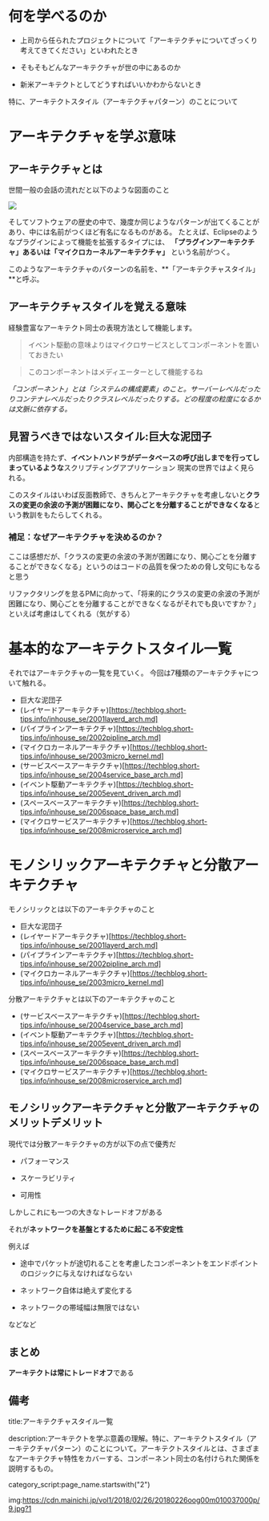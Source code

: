 

# 何を学べるのか

- 上司から任られたプロジェクトについて「アーキテクチャについてざっくり考えてきてください」といわれたとき

- そもそもどんなアーキテクチャが世の中にあるのか

- 新米アーキテクトとしてどうすればいいかわからないとき

特に、アーキテクトスタイル（アーキテクチャパターン）のことについて



# アーキテクチャを学ぶ意味

## アーキテクチャとは

世間一般の会話の流れだと以下のような図面のこと

<img src="https://image.itmedia.co.jp/edn/articles/1812/03/tt181130_MCUSTM2_001.jpg">

そしてソフトウェアの歴史の中で、幾度か同じようなパターンが出てくることがあり、中には名前がつくほど有名になるものがある。
たとえば、Eclipseのようなプラグインによって機能を拡張するタイプには、 **「プラグインアーキテクチャ」あるいは「マイクロカーネルアーキテクチャ」** という名前がつく。

このようなアーキテクチャのパターンの名前を、**「アーキテクチャスタイル」**と呼ぶ。


## アーキテクチャスタイルを覚える意味

経験豊富なアーキテクト同士の表現方法として機能します。

> イベント駆動の意味よりはマイクロサービスとしてコンポーネントを置いておきたい

> このコンポーネントはメディエーターとして機能するね

*「コンポーネント」とは「システムの構成要素」のこと。サーバーレベルだったりコンテナレベルだったりクラスレベルだったりする。どの程度の粒度になるかは文脈に依存する。*


## 見習うべきではないスタイル:巨大な泥団子

内部構造を持たず、**イベントハンドラがデータベースの呼び出しまでを行ってしまっているような**スクリプティングアプリケーション
現実の世界ではよく見られる。

このスタイルはいわば反面教師で、きちんとアーキテクチャを考慮しないと**クラスの変更の余波の予測が困難になり、関心ごとを分離することができなくなる**という教訓をもたらしてくれる。

### 補足：なぜアーキテクチャを決めるのか？

ここは感想だが、「クラスの変更の余波の予測が困難になり、関心ごとを分離することができなくなる」というのはコードの品質を保つための脅し文句にもなると思う

リファクタリングを怠るPMに向かって、「将来的にクラスの変更の余波の予測が困難になり、関心ごとを分離することができなくなるがそれでも良いですか？」といえば考慮はしてくれる（気がする）


# 基本的なアーキテクトスタイル一覧

それではアーキテクチャの一覧を見ていく。
今回は7種類のアーキテクチャについて触れる。

- 巨大な泥団子
- (レイヤードアーキテクチャ)[https://techblog.short-tips.info/inhouse_se/2001layerd_arch.md]
- (パイプラインアーキテクチャ)[https://techblog.short-tips.info/inhouse_se/2002pipline_arch.md]
- (マイクロカーネルアーキテクチャ)[https://techblog.short-tips.info/inhouse_se/2003micro_kernel.md]
- (サービスベースアーキテクチャ)[https://techblog.short-tips.info/inhouse_se/2004service_base_arch.md]
- (イベント駆動アーキテクチャ)[https://techblog.short-tips.info/inhouse_se/2005event_driven_arch.md]
- (スペースベースアーキテクチャ)[https://techblog.short-tips.info/inhouse_se/2006space_base_arch.md]
- (マイクロサービスアーキテクチャ)[https://techblog.short-tips.info/inhouse_se/2008microservice_arch.md]



# モノシリックアーキテクチャと分散アーキテクチャ

モノシリックとは以下のアーキテクチャのこと

- 巨大な泥団子
- (レイヤードアーキテクチャ)[https://techblog.short-tips.info/inhouse_se/2001layerd_arch.md]
- (パイプラインアーキテクチャ)[https://techblog.short-tips.info/inhouse_se/2002pipline_arch.md]
- (マイクロカーネルアーキテクチャ)[https://techblog.short-tips.info/inhouse_se/2003micro_kernel.md]

分散アーキテクチャとは以下のアーキテクチャのこと

- (サービスベースアーキテクチャ)[https://techblog.short-tips.info/inhouse_se/2004service_base_arch.md]
- (イベント駆動アーキテクチャ)[https://techblog.short-tips.info/inhouse_se/2005event_driven_arch.md]
- (スペースベースアーキテクチャ)[https://techblog.short-tips.info/inhouse_se/2006space_base_arch.md]
- (マイクロサービスアーキテクチャ)[https://techblog.short-tips.info/inhouse_se/2008microservice_arch.md]


## モノシリックアーキテクチャと分散アーキテクチャのメリットデメリット

現代では分散アーキテクチャの方が以下の点で優秀だ

- パフォーマンス

- スケーラビリティ
  
- 可用性

しかしこれにも一つの大きなトレードオフがある

それが**ネットワークを基盤とするために起こる不安定性**

例えば

- 途中でパケットが途切れることを考慮したコンポーネントをエンドポイントのロジックに与えなければならない

- ネットワーク自体は絶えず変化する

- ネットワークの帯域幅は無限ではない

などなど


## まとめ

**アーキテクトは常にトレードオフ**である



## 備考

title:アーキテクチャスタイル一覧

description:アーキテクトを学ぶ意義の理解。特に、アーキテクトスタイル（アーキテクチャパターン）のことについて。アーキテクトスタイルとは、さまざまなアーキテクチャ特性をカバーする、コンポーネント同士の名付けられた関係を説明するもの。


category_script:page_name.startswith("2")


img:https://cdn.mainichi.jp/vol1/2018/02/26/20180226oog00m010037000p/9.jpg?1
